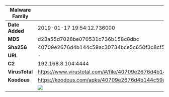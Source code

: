 | Malware Family | SpyNote                                                      |
| -------------- | ------------------------------------------------------------ |
| **Date Added** | 2019-01-17 19:54:12.736000                                                   |
| **MD5**        | d23a55d7028be070531c736b158c8dbc                             |
| **Sha256**     | 40709e2676d4b144c59ac30734bce5c650f3c8cf5206a2037f56e319d203fe0c |
| **URL**        | -                                                            |
| **C2**         | 192.168.8.104:4444 |
| **VirusTotal** | https://www.virustotal.com/#/file/40709e2676d4b144c59ac30734bce5c650f3c8cf5206a2037f56e319d203fe0c/detection |
| **Koodous**    | https://koodous.com/apks/40709e2676d4b144c59ac30734bce5c650f3c8cf5206a2037f56e319d203fe0c |
|                | ![](../assets/40709e2676d4b144c59ac30734bce5c650f3c8cf5206a2037f56e319d203fe0c.png) |